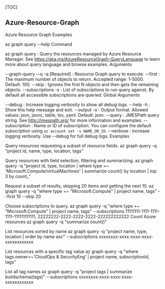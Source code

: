 [TOC]

## Azure-Resource-Graph
Azure Resource Graph Examples

az graph query --help
Command

az graph query : Query the resources managed by Azure Resource Manager.
    See https://aka.ms/AzureResourceGraph-QueryLanguage to learn more about query language and
    browse examples.
Arguments

--graph-query --q -q [Required] : Resource Graph query to execute.
--first                         : The maximum number of objects to return. Accepted range:
                                  1-5000.  Default: 100.
--skip                          : Ignores the first N objects and then gets the remaining
                                  objects.
--subscriptions -s              : List of subscriptions to run query against. By default all
                                  accessible subscriptions are queried.
Global Arguments

--debug                         : Increase logging verbosity to show all debug logs.
--help -h                       : Show this help message and exit.
--output -o                     : Output format.  Allowed values: json, jsonc, table, tsv, yaml.
                                  Default: json.
--query                         : JMESPath query string. See http://jmespath.org/ for more
                                  information and examples.
--subscription                  : Name or ID of subscription. You can configure the default
                                  subscription using `az account set -s NAME_OR_ID`.
--verbose                       : Increase logging verbosity. Use --debug for full debug logs.
Examples

Query resources requesting a subset of resource fields.
    az graph query -q "project id, name, type, location, tags"


Query resources with field selection, filtering and summarizing.
    az graph query -q "project id, type, location | where type =~
    'Microsoft.Compute/virtualMachines' | summarize count() by location | top 3 by count_"


Request a subset of results, skipping 20 items and getting the next 10.
    az graph query -q "where type =~ "Microsoft.Compute" | project name, tags" --first 10 --skip
    20


Choose subscriptions to query.
    az graph query -q "where type =~ "Microsoft.Compute" | project name, tags" --subscriptions
    11111111-1111-1111-1111-111111111111, 22222222-2222-2222-2222-222222222222
Count Azure resources
az graph query -q "summarize count()"

List resources sorted by name
az graph query -q "project name, type, location | order by name asc" --subscriptions xxxxxxxx-xxxx-xxxx-xxxx-xxxxxxxxxxxx

List resources with a specific tag value
az graph query -q "where tags.owner=~'CloudOps & SecurityEng' | project name, subscriptionId, tags"

List all tag names
az graph query -q "project tags | summarize buildschema(tags)" --subscriptions xxxxxxxx-xxxx-xxxx-xxxx-xxxxxxxxxxxx

